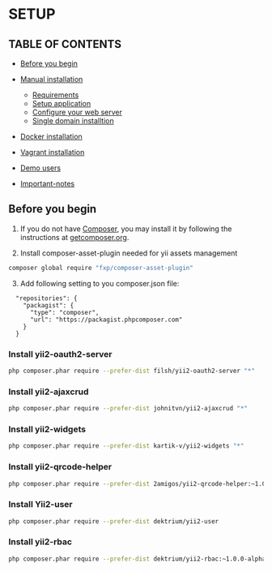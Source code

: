 # SETUP

## TABLE OF CONTENTS
- [Before you begin](#before-you-begin)
- [Manual installation](#manual-installation)
    - [Requirements](#requirements)
    - [Setup application](#setup-application)
    - [Configure your web server](#configure-your-web-server)
    - [Single domain installtion](#single-domain-installation)

- [Docker installation](#docker-installation)
- [Vagrant installation](#vagrant-installation)
- [Demo users](#demo-users)
- [Important-notes](#important-notes)

## Before you begin
1. If you do not have [Composer](http://getcomposer.org/), you may install it by following the instructions
at [getcomposer.org](http://getcomposer.org/doc/00-intro.md#installation-nix).

2. Install composer-asset-plugin needed for yii assets management
```bash
composer global require "fxp/composer-asset-plugin"
```

3. Add following setting to you composer.json file:
```
  "repositories": {
    "packagist": {
      "type": "composer",
      "url": "https://packagist.phpcomposer.com"
    }
  }
```

### Install yii2-oauth2-server
```bash
php composer.phar require --prefer-dist filsh/yii2-oauth2-server "*"
```

### Install yii2-ajaxcrud
```bash
php composer.phar require --prefer-dist johnitvn/yii2-ajaxcrud "*"
```

### Install yii2-widgets
```bash
php composer.phar require --prefer-dist kartik-v/yii2-widgets "*"
```

### Install yii2-qrcode-helper
```bash
php composer.phar require --prefer-dist 2amigos/yii2-qrcode-helper:~1.0
```

### Install Yii2-user
```bash
php composer.phar require --prefer-dist dektrium/yii2-user
```

### Install yii2-rbac
```bash
php composer.phar require --prefer-dist dektrium/yii2-rbac:~1.0.0-alpha@dev
```
